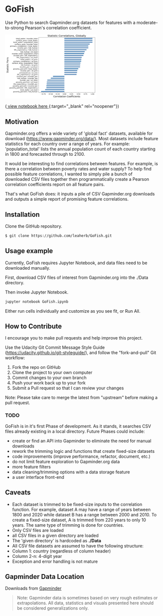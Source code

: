 # GoFish

Use Python to search Gapminder.org datasets for features with a moderate-to-strong Pearson's correlation coefficient.

<img src="docs/GoFishPlot.png" alt="GoFish correlation plot" width="300px" height="auto">

([ view notebook here ](https://nbviewer.jupyter.org/github/leaherb/GoFish/blob/master/GoFish.ipynb){:target="_blank" rel="noopener"})

## Motivation

Gapminder.org offers a wide variety of 'global fact' datasets, available for download (https://www.gapminder.org/data/). Most datasets include feature statistics for each country over a range of years. For example: 'population_total' lists the annual population count of each country starting in 1800 and forecasted through to 2100.  

It would be interesting to find correlations between features. For example, is there a correlation between poverty rates and water supply? To help find possible feature correlations, I wanted to simply pile a bunch of downloaded CSV files together then programmatically create a Pearson correlation coefficients report on all feature pairs. 

That's what GoFish does: it inputs a pile of CSV Gapminder.org downloads and outputs a simple report of promising feature correlations. 

## Installation

Clone the GitHub repository.

```sh
$ git clone https://github.com/leaherb/GoFish.git
```

## Usage example

Currently, GoFish requires Jupyter Notebook, and data files need to be downloaded manually.

First, download CSV files of interest from Gapminder.org into the ./Data directory.

Then invoke Jupyter Notebook. 

```sh
jupyter notebook GoFish.ipynb
```

Either run cells individually and customize as you see fit, or Run All.

## How to Contribute

I encourage you to make pull requests and help improve this project.

Use the Udacity Git Commit Message Style Guide (https://udacity.github.io/git-styleguide/), and follow the "fork-and-pull" Git workflow:

1. Fork the repo on GitHub
1. Clone the project to your own computer
1. Commit changes to your own branch
1. Push your work back up to your fork
1. Submit a Pull request so that I can review your changes

Note: Please take care to merge the latest from "upstream" before making a pull request.

### TODO
GoFish is in it's first Phase of development. As it stands, it searches CSV files already existing in a local directory. Future Phases could include:

* create or find an API into Gapminder to eliminate the need for manual downloads
* rework the trimming logic and functions that create fixed-size datasets
* code improvements (improve performance, refactor, document, etc.)
* do not limit feature exploration to Gapminder.org data
* more feature filters
* data cleaning/trimming options with a data storage feature
* a user interface front-end


## Caveats
* Each dataset is trimmed to be fixed-size inputs to the correlation function. 
  For example, dataset A may have a range of years between 1800 and 2020 while dataset B
  has a range between 2000 and 2010. To create a fixed-size dataset, A is trimmed from 220 
  years to only 10 years. The same type of trimming is done for countries. 
* Only CSV files are loaded
* all CSV files in a given directory are loaded
* The 'given directory' is hardcoded as **./Data**
* All CSV file datasets are assumed to have the following structure:
 * Column 1: country (regardless of column header)
 * Column 2-n: 4-digit year
* Exception and error handling is not mature

## Gapminder Data Location
Downloads from <a href target="_blank" source="https://www.gapminder.org/data/">Gapminder</a>

> Note: Gapminder data is sometimes based on very rough estimates or extrapolations. All data, statistics and visuals presented here should be considered generalizations only. 

